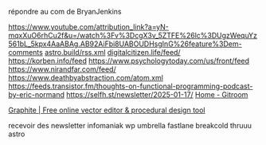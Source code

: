 répondre au com de BryanJenkins

https://www.youtube.com/attribution_link?a=yN-mqxXuO6rhCu2f&u=/watch%3Fv%3DcgX3v_5ZTFE%26lc%3DUgzWequYz561bL_5kpx4AaABAg.AB92AiFbi8UABOUDHsgInG%26feature%3Dem-comments
[astro.build/rss.xml](https://astro.build/rss.xml)
[digitalcitizen.life/feed/](https://www.digitalcitizen.life/feed/)
https://korben.info/feed
https://www.psychologytoday.com/us/front/feed
https://www.nirandfar.com/feed/
https://www.deathbyabstraction.com/atom.xml
https://feeds.transistor.fm/thoughts-on-functional-programming-podcast-by-eric-normand
https://selfh.st/newsletter/2025-01-17/
[Home - Gitroom](https://gitroom.com/)


[Graphite | Free online vector editor & procedural design tool](https://graphite.rs/#newsletter)


recevoir des newsletter
   infomaniak
   wp umbrella
   fastlane
   breakcold
   thruuu
   astro
